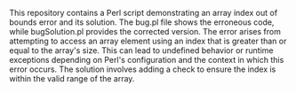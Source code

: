 This repository contains a Perl script demonstrating an array index out of bounds error and its solution. The bug.pl file shows the erroneous code, while bugSolution.pl provides the corrected version.  The error arises from attempting to access an array element using an index that is greater than or equal to the array's size.  This can lead to undefined behavior or runtime exceptions depending on Perl's configuration and the context in which this error occurs. The solution involves adding a check to ensure the index is within the valid range of the array.